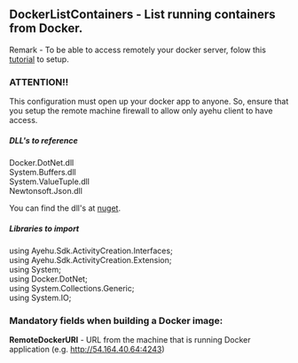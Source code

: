 ## DockerListContainers - List running containers from Docker.

Remark - To be able to access remotely your docker server, folow this [tutorial](https://success.docker.com/article/how-do-i-enable-the-remote-api-for-dockerd) to setup.  
### ATTENTION!!
This configuration must open up your docker app to anyone.
So, ensure that you setup the remote machine firewall to allow only ayehu client to have access.  

##### DLL's to reference
Docker.DotNet.dll  
System.Buffers.dll  
System.ValueTuple.dll  
Newtonsoft.Json.dll  

You can find the dll's at [nuget](https://www.nuget.org/packages/Docker.DotNet/).  

##### Libraries to import
using Ayehu.Sdk.ActivityCreation.Interfaces;  
using Ayehu.Sdk.ActivityCreation.Extension;  
using System;  
using Docker.DotNet;  
using System.Collections.Generic;  
using System.IO;  

### Mandatory fields when building a Docker image:
**RemoteDockerURI**		- URL from the machine that is running Docker application (e.g. http://54.164.40.64:4243)  